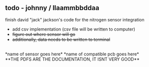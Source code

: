 ## todo - johnny / llaammbbddaa
finish david "jack" jackson's code for the nitrogen sensor integration
- add csv implementation (csv file will be written to computer)
- ~~figure out where sensor will go~~
- ~~additionally, data needs to be written to terminal~~

<br>
*name of sensor goes here*
*name of compatible pcb goes here*

<br>
**THE PDFS ARE THE DOCUMENTATION, IT ISNT VERY GOOD**
